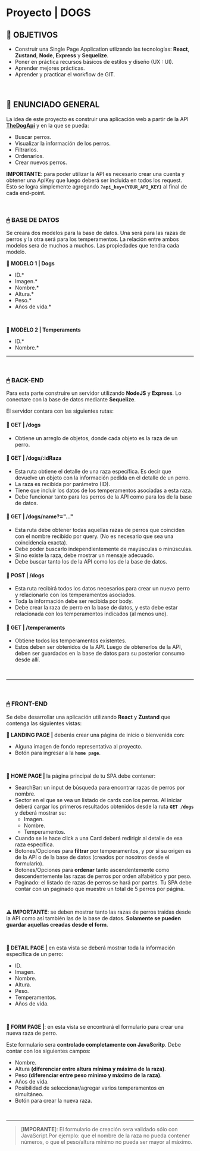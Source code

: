# Proyecto | **DOGS**

## **📌 OBJETIVOS**

- Construir una Single Page Application utlizando las tecnologías: **React**, **Zustand**, **Node**, **Express** y **Sequelize**.
- Poner en práctica recursos básicos de estilos y diseño (UX : UI).
- Aprender mejores prácticas.
- Aprender y practicar el workflow de GIT.

<br />

## **📖 ENUNCIADO GENERAL**

La idea de este proyecto es construir una aplicación web a partir de la API [**TheDogApi**](https://thedogapi.com/) y en la que se pueda:

- Buscar perros.
- Visualizar la información de los perros.
- Filtrarlos.
- Ordenarlos.
- Crear nuevos perros.

**IMPORTANTE**: para poder utilizar la API es necesario crear una cuenta y obtener una ApiKey que luego deberá ser incluida en todos los request. Esto se logra simplemente agregando **`?api_key={YOUR_API_KEY}`** al final de cada end-point.

<br />

### **🖱 BASE DE DATOS**

Se creara dos modelos para la base de datos. Una será para las razas de perros y la otra será para los temperamentos. La relación entre ambos modelos sera de muchos a muchos. Las propiedades que tendra cada modelo.

**📍 MODELO 1 | Dogs**

- ID.\*
- Imagen.\*
- Nombre.\*
- Altura.\*
- Peso.\*
- Años de vida.\*

<br />

**📍 MODELO 2 | Temperaments**

- ID.\*
- Nombre.\*

---

<br />

### **🖱 BACK-END**

Para esta parte construire un servidor utilizando **NodeJS** y **Express**. Lo conectare con la base de datos mediante **Sequelize**.

El servidor contara con las siguientes rutas:

#### **📍 GET | /dogs**

- Obtiene un arreglo de objetos, donde cada objeto es la raza de un perro.

#### **📍 GET | /dogs/:idRaza**

- Esta ruta obtiene el detalle de una raza específica. Es decir que devuelve un objeto con la información pedida en el detalle de un perro.
- La raza es recibida por parámetro (ID).
- Tiene que incluir los datos de los temperamentos asociadas a esta raza.
- Debe funcionar tanto para los perros de la API como para los de la base de datos.

#### **📍 GET | /dogs/name?="..."**

- Esta ruta debe obtener todas aquellas razas de perros que coinciden con el nombre recibido por query. (No es necesario que sea una coincidencia exacta).
- Debe poder buscarlo independientemente de mayúsculas o minúsculas.
- Si no existe la raza, debe mostrar un mensaje adecuado.
- Debe buscar tanto los de la API como los de la base de datos.

#### **📍 POST | /dogs**

- Esta ruta recibirá todos los datos necesarios para crear un nuevo perro y relacionarlo con los temperamentos asociados.
- Toda la información debe ser recibida por body.
- Debe crear la raza de perro en la base de datos, y esta debe estar relacionada con los temperamentos indicados (al menos uno).

#### **📍 GET | /temperaments**

- Obtiene todos los temperamentos existentes.
- Estos deben ser obtenidos de la API. Luego de obtenerlos de la API, deben ser guardados en la base de datos para su posterior consumo desde allí.

<br />

---

<br />

### **🖱 FRONT-END**

Se debe desarrollar una aplicación utilizando **React** y **Zustand** que contenga las siguientes vistas:

**📍 LANDING PAGE |** deberás crear una página de inicio o bienvenida con:

- Alguna imagen de fondo representativa al proyecto.
- Botón para ingresar a la **`home page`**.

<br />

**📍 HOME PAGE |** la página principal de tu SPA debe contener:

- SearchBar: un input de búsqueda para encontrar razas de perros por nombre.
- Sector en el que se vea un listado de cards con los perros. Al iniciar deberá cargar los primeros resultados obtenidos desde la ruta **`GET /dogs`** y deberá mostrar su:
  - Imagen.
  - Nombre.
  - Temperamentos.
- Cuando se le hace click a una Card deberá redirigir al detalle de esa raza específica.
- Botones/Opciones para **filtrar** por temperamentos, y por si su origen es de la API o de la base de datos (creados por nosotros desde el formulario).
- Botones/Opciones para **ordenar** tanto ascendentemente como descendentemente las razas de perros por orden alfabético y por peso.
- Paginado: el listado de razas de perros se hará por partes. Tu SPA debe contar con un paginado que muestre un total de 5 perros por página.

<br/>

**⚠️ IMPORTANTE**: se deben mostrar tanto las razas de perros traidas desde la API como así también las de la base de datos. **Solamente se pueden guardar aquellas creadas desde el form**.

<br />

**📍 DETAIL PAGE |** en esta vista se deberá mostrar toda la información específica de un perro:

- ID.
- Imagen.
- Nombre.
- Altura.
- Peso.
- Temperamentos.
- Años de vida.

<br />

**📍 FORM PAGE |**: en esta vista se encontrará el formulario para crear una nueva raza de perro.

Este formulario sera **controlado completamente con JavaScritp**. Debe contar con los siguientes campos:

- Nombre.
- Altura **(diferenciar entre altura mínima y máxima de la raza)**.
- Peso **(diferenciar entre peso mínimo y máximo de la raza)**.
- Años de vida.
- Posibilidad de seleccionar/agregar varios temperamentos en simultáneo.
- Botón para crear la nueva raza.

<br />

---

> [**IMPORANTE**]: El formulario de creación sera validado sólo con JavaScript.Por ejemplo: que el nombre de la raza no pueda contener números, o que el peso/altura mínimo no pueda ser mayor al máximo.

<!-- <img src="./dogs.jpg" alt="" width="1000px" /> -->
